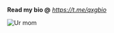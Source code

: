 <b>Read my bio @</b> <i>https://t.me/qxgbio</i>

![Ur mom](https://spotify-recently-played-readme.vercel.app/api?user=xdpsu7ka6jsrfygs1u12qagnv)
